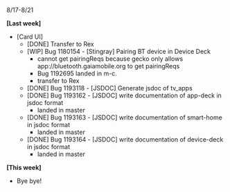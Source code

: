 8/17-8/21

**[Last week]**
* [Card UI]
  * [DONE] Transfer to Rex
  * [WIP] Bug 1180154 - [Stingray] Pairing BT device in Device Deck
    - cannot get pairingReqs because gecko only allows app://bluetooth.gaiamobile.org to get pairingReqs
    - Bug 1192695 landed in m-c.
    - transfer to Rex
  * [DONE] Bug 1193118 - [JSDOC] Generate jsdoc of tv_apps
  * [DONE] Bug 1193162 - [JSDOC] write documentation of app-deck in jsdoc format
    - landed in master
  * [DONE] Bug 1193163 - [JSDOC] write documentation of smart-home in jsdoc format
    - landed in master
  * [DONE] Bug 1193164 - [JSDOC] write documentation of device-deck in jsdoc format
    - landed in master


**[This week]**
* Bye bye!
